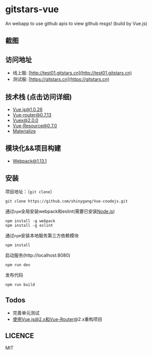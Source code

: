 # gitstars-vue
An webapp to use github apis to view github msgs! (build by Vue.js)

## 截图

## 访问地址
- 线上服: [http://test01.gitstars.cn](http://test01.gitstars.cn)
- 测试服: [https://gitstars.cn](https://gitstars.cn)

## 技术栈 (点击访问详细)
- [Vue.js@1.0.26](http://cn.vuejs.org/)
- [Vue-router@0.7.13](https://github.com/vuejs/vue-router)
- [Vuex@2.0.0](https://github.com/vuejs/vuex)
- [Vue-Resource@0.7.0](https://github.com/vuejs/vue-resource)
- [Materialize](http://materializecss.com/)

## 模块化&&项目构建
- [Webpack@1.13.1](https://github.com/webpack/webpack)

## 安装

项目地址：（`git clone`）

```shell
git clone https://github.com/shinygang/Vue-cnodejs.git
```

通过`npm`全局安装webpack和eslint(需要已安装[Node.js](https://nodejs.org/))

```shell
npm install -g webpack
npm install -g eslint
```

通过`npm`安装本地服务第三方依赖模块

```shell
npm install
```

启动服务(http://localhost:8080)

```
npm run dev
```

发布代码
```
npm run build
```


## Todos
- 完善单元测试
- 使用Vue.js@2.x和Vue-Router@2.x重构项目

## LICENCE
MIT
